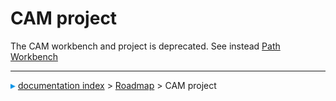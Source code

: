 # CAM project
The CAM workbench and project is deprecated. See instead [Path Workbench](Path_Workbench.md)



---
![](images/Right_arrow.png) [documentation index](../README.md) > [Roadmap](Category_Roadmap.md) > CAM project
